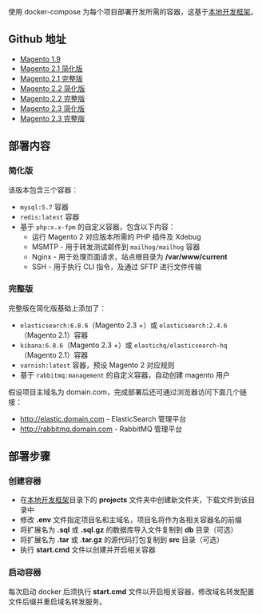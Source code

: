 使用 docker-compose 为每个项目部署开发所需的容器，这基于[本地开发框架](appendices/dev-windows/dev.html)。


## Github 地址

- [Magento 1.9](https://github.com/zengliwei/dev-magento/tree/1.9-dev)
- [Magento 2.1 简化版](https://github.com/zengliwei/dev-magento/tree/2.1-dev)
- [Magento 2.1 完整版](https://github.com/zengliwei/dev-magento/tree/2.1-dev-full)
- [Magento 2.2 简化版](https://github.com/zengliwei/dev-magento/tree/2.2-dev)
- [Magento 2.2 完整版](https://github.com/zengliwei/dev-magento/tree/2.2-dev-full)
- [Magento 2.3 简化版](https://github.com/zengliwei/dev-magento/tree/2.3-dev)
- [Magento 2.3 完整版](https://github.com/zengliwei/dev-magento/tree/2.3-dev-full)


## 部署内容

### 简化版

该版本包含三个容器：

- `mysql:5.7` 容器
- `redis:latest` 容器
- 基于 `php:x.x-fpm` 的自定义容器，包含以下内容：
    - 运行 Magento 2 对应版本所需的 PHP 插件及 Xdebug
    - MSMTP - 用于转发测试邮件到 `mailhog/mailhog` 容器
    - Nginx - 用于处理页面请求，站点根目录为 **/var/www/current**
    - SSH - 用于执行 CLI 指令，及通过 SFTP 进行文件传输


### 完整版

完整版在简化版基础上添加了：

- `elasticsearch:6.8.6`（Magento 2.3 +）或 `elasticsearch:2.4.6`（Magento 2.1）容器
- `kibana:6.8.6`（Magento 2.3 +）或 `elastichq/elasticsearch-hq`（Magento 2.1）容器
- `varnish:latest` 容器，预设 Magento 2 对应规则
- 基于 `rabbitmq:management` 的自定义容器，自动创建 magento 用户

假设项目主域名为 domain.com，完成部署后还可通过浏览器访问下面几个链接：

- http://elastic.domain.com - ElasticSearch 管理平台
- http://rabbitmq.domain.com - RabbitMQ 管理平台


## 部署步骤

### 创建容器

- 在[本地开发框架](appendices/dev-windows/dev.html)目录下的 **projects** 文件夹中创建新文件夹，下载文件到该目录中
- 修改 **.env** 文件指定项目名和主域名，项目名将作为各相关容器名的前缀
- 将扩展名为 **.sql** 或 **.sql.gz** 的数据库导入文件复制到 **db** 目录（可选）
- 将扩展名为 **.tar** 或 **.tar.gz** 的源代码打包复制到 **src** 目录（可选）
- 执行 **start.cmd** 文件以创建并开启相关容器


### 启动容器

每次启动 docker 后须执行 **start.cmd** 文件以开启相关容器，修改域名转发配置文件后缀并重启域名转发服务。


